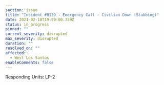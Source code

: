 ```yaml
---
section: issue
title: "Incident #0139 - Emergency Call - Civilian Down (Stabbing)"
date: 2021-02-18T19:59:00.359Z
status: in_progress
pinned: ""
current_severity: disrupted
max_severity: disrupted
duration: ""
resolved_on: ""
affected:
  - West Los Santos
enableComments: false
---
```

Responding Units: LP-2